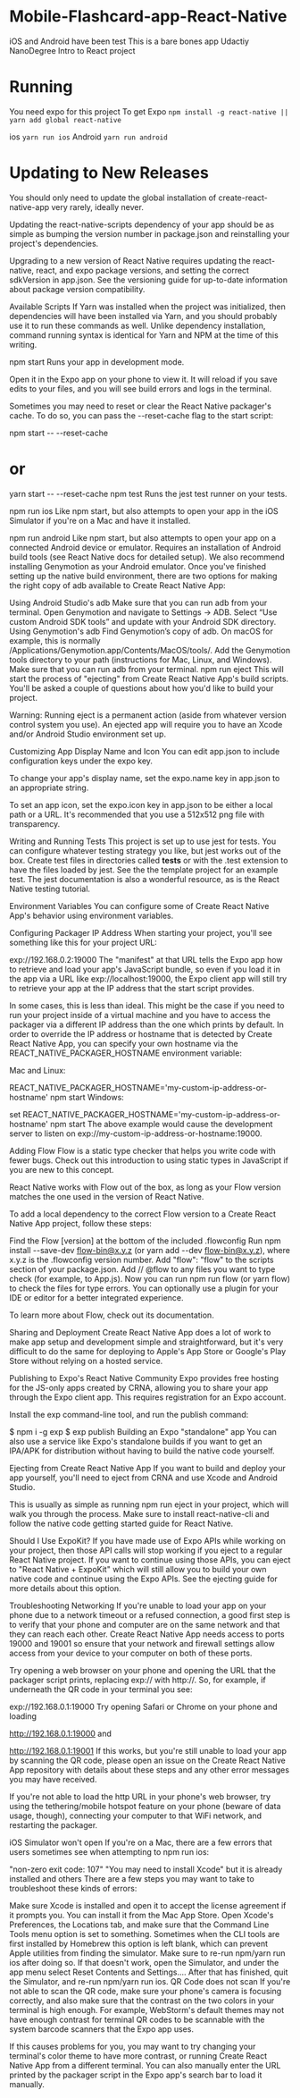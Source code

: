 # Mobile-Flashcard-app-React-Native
iOS and Android have been test 
This is a bare bones app
Udactiy NanoDegree Intro to React project
# Running 
You need expo for this project
To get Expo `npm install -g react-native || yarn add global react-native`

ios `yarn run ios`
Android `yarn run android`

# Updating to New Releases
You should only need to update the global installation of create-react-native-app very rarely, ideally never.

Updating the react-native-scripts dependency of your app should be as simple as bumping the version number in package.json and reinstalling your project's dependencies.

Upgrading to a new version of React Native requires updating the react-native, react, and expo package versions, and setting the correct sdkVersion in app.json. See the versioning guide for up-to-date information about package version compatibility.

Available Scripts
If Yarn was installed when the project was initialized, then dependencies will have been installed via Yarn, and you should probably use it to run these commands as well. Unlike dependency installation, command running syntax is identical for Yarn and NPM at the time of this writing.

npm start
Runs your app in development mode.

Open it in the Expo app on your phone to view it. It will reload if you save edits to your files, and you will see build errors and logs in the terminal.

Sometimes you may need to reset or clear the React Native packager's cache. To do so, you can pass the --reset-cache flag to the start script:

npm start -- --reset-cache
# or
yarn start -- --reset-cache
npm test
Runs the jest test runner on your tests.

npm run ios
Like npm start, but also attempts to open your app in the iOS Simulator if you're on a Mac and have it installed.

npm run android
Like npm start, but also attempts to open your app on a connected Android device or emulator. Requires an installation of Android build tools (see React Native docs for detailed setup). We also recommend installing Genymotion as your Android emulator. Once you've finished setting up the native build environment, there are two options for making the right copy of adb available to Create React Native App:

Using Android Studio's adb
Make sure that you can run adb from your terminal.
Open Genymotion and navigate to Settings -> ADB. Select “Use custom Android SDK tools” and update with your Android SDK directory.
Using Genymotion's adb
Find Genymotion’s copy of adb. On macOS for example, this is normally /Applications/Genymotion.app/Contents/MacOS/tools/.
Add the Genymotion tools directory to your path (instructions for Mac, Linux, and Windows).
Make sure that you can run adb from your terminal.
npm run eject
This will start the process of "ejecting" from Create React Native App's build scripts. You'll be asked a couple of questions about how you'd like to build your project.

Warning: Running eject is a permanent action (aside from whatever version control system you use). An ejected app will require you to have an Xcode and/or Android Studio environment set up.

Customizing App Display Name and Icon
You can edit app.json to include configuration keys under the expo key.

To change your app's display name, set the expo.name key in app.json to an appropriate string.

To set an app icon, set the expo.icon key in app.json to be either a local path or a URL. It's recommended that you use a 512x512 png file with transparency.

Writing and Running Tests
This project is set up to use jest for tests. You can configure whatever testing strategy you like, but jest works out of the box. Create test files in directories called __tests__ or with the .test extension to have the files loaded by jest. See the the template project for an example test. The jest documentation is also a wonderful resource, as is the React Native testing tutorial.

Environment Variables
You can configure some of Create React Native App's behavior using environment variables.

Configuring Packager IP Address
When starting your project, you'll see something like this for your project URL:

exp://192.168.0.2:19000
The "manifest" at that URL tells the Expo app how to retrieve and load your app's JavaScript bundle, so even if you load it in the app via a URL like exp://localhost:19000, the Expo client app will still try to retrieve your app at the IP address that the start script provides.

In some cases, this is less than ideal. This might be the case if you need to run your project inside of a virtual machine and you have to access the packager via a different IP address than the one which prints by default. In order to override the IP address or hostname that is detected by Create React Native App, you can specify your own hostname via the REACT_NATIVE_PACKAGER_HOSTNAME environment variable:

Mac and Linux:

REACT_NATIVE_PACKAGER_HOSTNAME='my-custom-ip-address-or-hostname' npm start
Windows:

set REACT_NATIVE_PACKAGER_HOSTNAME='my-custom-ip-address-or-hostname'
npm start
The above example would cause the development server to listen on exp://my-custom-ip-address-or-hostname:19000.

Adding Flow
Flow is a static type checker that helps you write code with fewer bugs. Check out this introduction to using static types in JavaScript if you are new to this concept.

React Native works with Flow out of the box, as long as your Flow version matches the one used in the version of React Native.

To add a local dependency to the correct Flow version to a Create React Native App project, follow these steps:

Find the Flow [version] at the bottom of the included .flowconfig
Run npm install --save-dev flow-bin@x.y.z (or yarn add --dev flow-bin@x.y.z), where x.y.z is the .flowconfig version number.
Add "flow": "flow" to the scripts section of your package.json.
Add // @flow to any files you want to type check (for example, to App.js).
Now you can run npm run flow (or yarn flow) to check the files for type errors. You can optionally use a plugin for your IDE or editor for a better integrated experience.

To learn more about Flow, check out its documentation.

Sharing and Deployment
Create React Native App does a lot of work to make app setup and development simple and straightforward, but it's very difficult to do the same for deploying to Apple's App Store or Google's Play Store without relying on a hosted service.

Publishing to Expo's React Native Community
Expo provides free hosting for the JS-only apps created by CRNA, allowing you to share your app through the Expo client app. This requires registration for an Expo account.

Install the exp command-line tool, and run the publish command:

$ npm i -g exp
$ exp publish
Building an Expo "standalone" app
You can also use a service like Expo's standalone builds if you want to get an IPA/APK for distribution without having to build the native code yourself.

Ejecting from Create React Native App
If you want to build and deploy your app yourself, you'll need to eject from CRNA and use Xcode and Android Studio.

This is usually as simple as running npm run eject in your project, which will walk you through the process. Make sure to install react-native-cli and follow the native code getting started guide for React Native.

Should I Use ExpoKit?
If you have made use of Expo APIs while working on your project, then those API calls will stop working if you eject to a regular React Native project. If you want to continue using those APIs, you can eject to "React Native + ExpoKit" which will still allow you to build your own native code and continue using the Expo APIs. See the ejecting guide for more details about this option.

Troubleshooting
Networking
If you're unable to load your app on your phone due to a network timeout or a refused connection, a good first step is to verify that your phone and computer are on the same network and that they can reach each other. Create React Native App needs access to ports 19000 and 19001 so ensure that your network and firewall settings allow access from your device to your computer on both of these ports.

Try opening a web browser on your phone and opening the URL that the packager script prints, replacing exp:// with http://. So, for example, if underneath the QR code in your terminal you see:

exp://192.168.0.1:19000
Try opening Safari or Chrome on your phone and loading

http://192.168.0.1:19000
and

http://192.168.0.1:19001
If this works, but you're still unable to load your app by scanning the QR code, please open an issue on the Create React Native App repository with details about these steps and any other error messages you may have received.

If you're not able to load the http URL in your phone's web browser, try using the tethering/mobile hotspot feature on your phone (beware of data usage, though), connecting your computer to that WiFi network, and restarting the packager.

iOS Simulator won't open
If you're on a Mac, there are a few errors that users sometimes see when attempting to npm run ios:

"non-zero exit code: 107"
"You may need to install Xcode" but it is already installed
and others
There are a few steps you may want to take to troubleshoot these kinds of errors:

Make sure Xcode is installed and open it to accept the license agreement if it prompts you. You can install it from the Mac App Store.
Open Xcode's Preferences, the Locations tab, and make sure that the Command Line Tools menu option is set to something. Sometimes when the CLI tools are first installed by Homebrew this option is left blank, which can prevent Apple utilities from finding the simulator. Make sure to re-run npm/yarn run ios after doing so.
If that doesn't work, open the Simulator, and under the app menu select Reset Contents and Settings.... After that has finished, quit the Simulator, and re-run npm/yarn run ios.
QR Code does not scan
If you're not able to scan the QR code, make sure your phone's camera is focusing correctly, and also make sure that the contrast on the two colors in your terminal is high enough. For example, WebStorm's default themes may not have enough contrast for terminal QR codes to be scannable with the system barcode scanners that the Expo app uses.

If this causes problems for you, you may want to try changing your terminal's color theme to have more contrast, or running Create React Native App from a different terminal. You can also manually enter the URL printed by the packager script in the Expo app's search bar to load it manually.
